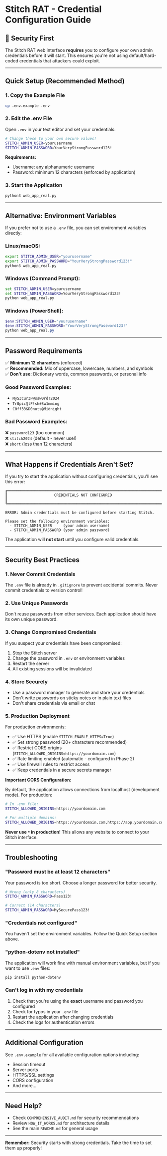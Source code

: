 # Stitch RAT - Credential Configuration Guide

## 🔐 Security First

The Stitch RAT web interface **requires** you to configure your own admin credentials before it will start. This ensures you're not using default/hard-coded credentials that attackers could exploit.

---

## Quick Setup (Recommended Method)

### 1. Copy the Example File

```bash
cp .env.example .env
```

### 2. Edit the .env File

Open `.env` in your text editor and set your credentials:

```bash
# Change these to your own secure values!
STITCH_ADMIN_USER=yourusername
STITCH_ADMIN_PASSWORD=YourVeryStrongPassword123!
```

**Requirements:**
- Username: any alphanumeric username
- Password: minimum 12 characters (enforced by application)

### 3. Start the Application

```bash
python3 web_app_real.py
```

---

## Alternative: Environment Variables

If you prefer not to use a `.env` file, you can set environment variables directly:

### Linux/macOS:

```bash
export STITCH_ADMIN_USER="yourusername"
export STITCH_ADMIN_PASSWORD="YourVeryStrongPassword123!"
python3 web_app_real.py
```

### Windows (Command Prompt):

```cmd
set STITCH_ADMIN_USER=yourusername
set STITCH_ADMIN_PASSWORD=YourVeryStrongPassword123!
python web_app_real.py
```

### Windows (PowerShell):

```powershell
$env:STITCH_ADMIN_USER="yourusername"
$env:STITCH_ADMIN_PASSWORD="YourVeryStrongPassword123!"
python web_app_real.py
```

---

## Password Requirements

✅ **Minimum 12 characters** (enforced)  
✅ **Recommended:** Mix of uppercase, lowercase, numbers, and symbols  
✅ **Don't use:** Dictionary words, common passwords, or personal info  

### Good Password Examples:

- `MyS3cur3P@ssw0rd!2024`
- `Tr0pic@lF!sh#Sw1mming`
- `C0ff33&D0nuts@Midnight`

### Bad Password Examples:

❌ `password123` (too common)  
❌ `stitch2024` (default - never use!)  
❌ `short` (less than 12 characters)  

---

## What Happens if Credentials Aren't Set?

If you try to start the application without configuring credentials, you'll see this error:

```
╔═══════════════════════════════════════════════════════════════════════╗
║                     CREDENTIALS NOT CONFIGURED                        ║
╚═══════════════════════════════════════════════════════════════════════╝

ERROR: Admin credentials must be configured before starting Stitch.

Please set the following environment variables:
  - STITCH_ADMIN_USER     (your admin username)
  - STITCH_ADMIN_PASSWORD (your admin password)
```

The application will **not start** until you configure valid credentials.

---

## Security Best Practices

### 1. Never Commit Credentials

The `.env` file is already in `.gitignore` to prevent accidental commits. Never commit credentials to version control!

### 2. Use Unique Passwords

Don't reuse passwords from other services. Each application should have its own unique password.

### 3. Change Compromised Credentials

If you suspect your credentials have been compromised:

1. Stop the Stitch server
2. Change the password in `.env` or environment variables
3. Restart the server
4. All existing sessions will be invalidated

### 4. Store Securely

- Use a password manager to generate and store your credentials
- Don't write passwords on sticky notes or in plain text files
- Don't share credentials via email or chat

### 5. Production Deployment

For production environments:

- ✅ Use HTTPS (enable `STITCH_ENABLE_HTTPS=True`)
- ✅ Set strong password (20+ characters recommended)
- ✅ Restrict CORS origins (`STITCH_ALLOWED_ORIGINS=https://yourdomain.com`)
- ✅ Rate limiting enabled (automatic - configured in Phase 2)
- ✅ Use firewall rules to restrict access
- ✅ Keep credentials in a secure secrets manager

**Important CORS Configuration:**

By default, the application allows connections from localhost (development mode). For production:

```bash
# In .env file:
STITCH_ALLOWED_ORIGINS=https://yourdomain.com

# For multiple domains:
STITCH_ALLOWED_ORIGINS=https://yourdomain.com,https://app.yourdomain.com
```

**Never use `*` in production!** This allows any website to connect to your Stitch interface.

---

## Troubleshooting

### "Password must be at least 12 characters"

Your password is too short. Choose a longer password for better security.

```bash
# Wrong (only 8 characters)
STITCH_ADMIN_PASSWORD=Pass123!

# Correct (14 characters)
STITCH_ADMIN_PASSWORD=MySecurePass123!
```

### "Credentials not configured"

You haven't set the environment variables. Follow the Quick Setup section above.

### "python-dotenv not installed"

The application will work fine with manual environment variables, but if you want to use `.env` files:

```bash
pip install python-dotenv
```

### Can't log in with my credentials

1. Check that you're using the **exact** username and password you configured
2. Check for typos in your `.env` file
3. Restart the application after changing credentials
4. Check the logs for authentication errors

---

## Additional Configuration

See `.env.example` for all available configuration options including:

- Session timeout
- Server ports
- HTTPS/SSL settings
- CORS configuration
- And more...

---

## Need Help?

- Check `COMPREHENSIVE_AUDIT.md` for security recommendations
- Review `HOW_IT_WORKS.md` for architecture details
- See the main `README.md` for general usage

---

**Remember:** Security starts with strong credentials. Take the time to set them up properly!
